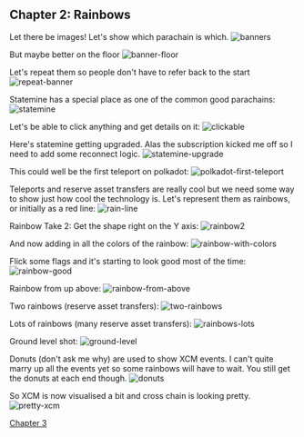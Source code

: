 ## Chapter 2: Rainbows

Let there be images! Let's show which parachain is which.
![banners](chapter2/Screenshot%20from%202022-05-01%2012-19-50.png)

But maybe better on the floor
![banner-floor](chapter2/Screenshot%20from%202022-05-01%2021-15-10.png)

Let's repeat them so people don't have to refer back to the start
![repeat-banner](chapter2/Screenshot%20from%202022-05-01%2021-45-49.png)

Statemine has a special place as one of the common good parachains:
![statemine](chapter2/Screenshot%20from%202022-05-02%2010-09-05.png)

Let's be able to click anything and get details on it:
![clickable](chapter2/Screenshot%20from%202022-05-02%2013-26-09.png)

Here's statemine getting upgraded. Alas the subscription kicked me off so I need 
to add some reconnect logic.
![statemine-upgrade](chapter2/Screenshot%20from%202022-05-03%2010-10-55.png)

This could well be the first teleport on polkadot:
![polkadot-first-teleport](chapter2/Screenshot%20from%202022-05-04%2012-04-27.png)

Teleports and reserve asset transfers are really cool but we need some way to show just how cool the technology is. Let's represent them as rainbows, or initially as a red line: 
![rain-line](chapter2/Screenshot%20from%202022-05-08%2005-24-15.png)

Rainbow Take 2: Get the shape right on the Y axis:
![rainbow2](chapter2/Screenshot%20from%202022-05-08%2006-36-23.png)

And now adding in all the colors of the rainbow:
![rainbow-with-colors](chapter2/Screenshot%20from%202022-05-08%2007-37-32.png)

Flick some flags and it's starting to look good most of the time:
![rainbow-good](chapter2/Screenshot%20from%202022-05-08%2007-47-48.png)

Rainbow from up above:
![rainbow-from-above](chapter2/Screenshot%20from%202022-05-08%2007-53-39.png)

Two rainbows (reserve asset transfers):
![two-rainbows](chapter2/Screenshot%20from%202022-05-08%2007-59-51.png)

Lots of rainbows (many reserve asset transfers):
![rainbows-lots](chapter2/Screenshot%20from%202022-05-08%2008-18-34.png)

Ground level shot:
![ground-level](chapter2/Screenshot%20from%202022-05-08%2010-03-11.png)

Donuts (don't ask me why) are used to show XCM events. I can't quite marry up all the events yet so some rainbows will have to wait. You still get the donuts at each end though.
![donuts](chapter2/Screenshot%20from%202022-05-12%2010-16-27.png)

So XCM is now visualised a bit and cross chain is looking pretty.
![pretty-xcm](chapter2/Screenshot%20from%202022-05-16%2006-31-02.png)

[Chapter 3](chapter3.md)